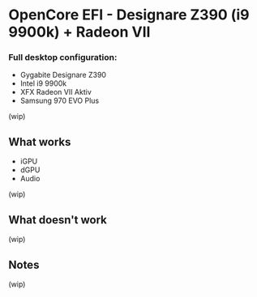 # OpenCore EFI - Designare Z390 (i9 9900k) + Radeon VII

### Full desktop configuration:

- Gygabite Designare Z390
- Intel i9 9900k
- XFX Radeon VII Aktiv
- Samsung 970 EVO Plus

(wip)

## What works

- iGPU
- dGPU
- Audio

(wip)

## What doesn't work

(wip)

## Notes

(wip)
